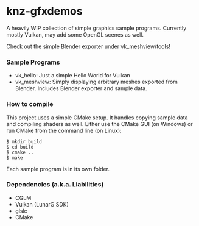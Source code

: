 # knz-gfxdemos
A heavily WIP collection of simple graphics sample programs.
Currently mostly Vulkan, may add some OpenGL scenes as well.

Check out the simple Blender exporter under vk_meshview/tools!

### Sample Programs
* vk_hello: Just a simple Hello World for Vulkan
* vk_meshview: Simply displaying arbitrary meshes exported from Blender. Includes Blender exporter and sample data.

### How to compile
This project uses a simple CMake setup. It handles copying sample data and compiling shaders as well.
Either use the CMake GUI (on Windows) or run CMake from the command line (on Linux):

```
$ mkdir build
$ cd build
$ cmake ..
$ make
```

Each sample program is in its own folder.

### Dependencies (a.k.a. Liabilities)
* CGLM
* Vulkan (LunarG SDK)
* glslc
* CMake
